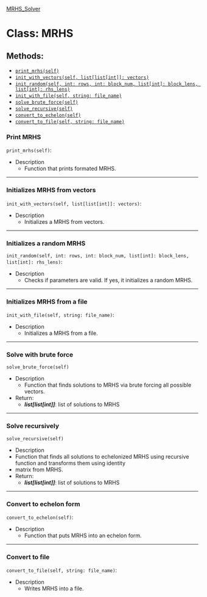 [MRHS_Solver](README.md#MRHS_Solver)

# Class: **MRHS**

## Methods:

- [```print_mrhs(self)```](#print-mrhs) 
- [```init_with_vectors(self, list[list[int]]: vectors)```](#initializes-mrhs-from-vectors) 
- [```init_random(self, int: rows, int: block_num, list[int]: block_lens, list[int]: rhs_lens)```](#initializes-a-random-mrhs)
- [```init_with_file(self, string: file_name)```](#initializes-mrhs-from-a-file)
- [```solve_brute_force(self)```](#solve-with-brute-force)
- [```solve_recursive(self)```](#solve-recursively)
- [```convert_to_echelon(self)```](#convert-to-echelon-form)
- [```convert_to_file(self, string: file_name)```](#convert-to-file)

### Print MRHS
 ```print_mrhs(self)```:
- Description
  - Function that prints formated MRHS.

---

### Initializes MRHS from vectors
 ```init_with_vectors(self, list[list[int]]: vectors)```:
- Description
  - Initializes a MRHS from vectors.

---

### Initializes a random MRHS
 ```init_random(self, int: rows, int: block_num, list[int]: block_lens, list[int]: rhs_lens)```:
- Description
  - Checks if parameters are valid. If yes, it initializes a random MRHS.

---

### Initializes MRHS from a file
 ```init_with_file(self, string: file_name)```:
- Description
  - Initializes a MRHS from a file.

---

### Solve with brute force
 ```solve_brute_force(self)```
- Description
  - Function that finds solutions to MRHS via brute forcing all possible vectors.
- Return:
  - ***list[list[int]]***: list of solutions to MRHS

---

### Solve recursively
 ```solve_recursive(self)```
 - Description
  - Function that finds all solutions to echelonized MRHS using recursive function and transforms them using identity 
  - matrix from MRHS.
- Return:
  - ***list[list[int]]***: list of solutions to MRHS

---

### Convert to echelon form
 ```convert_to_echelon(self)```:
- Description
  - Function that puts MRHS into an echelon form.

---

### Convert to file
 ```convert_to_file(self, string: file_name)```:
- Description
  - Writes MRHS into a file.



